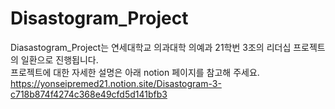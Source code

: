 # Disastogram_Project
Diasastogram_Project는 연세대학교 의과대학 의예과 21학번 3조의 리더십 프로젝트의 일환으로 진행됩니다. <br>
프로젝트에 대한 자세한 설명은 아래 notion 페이지를 참고해 주세요. <br>
https://yonseipremed21.notion.site/Disastogram-3-c718b874f4274c368e49cfd5d141bfb3
